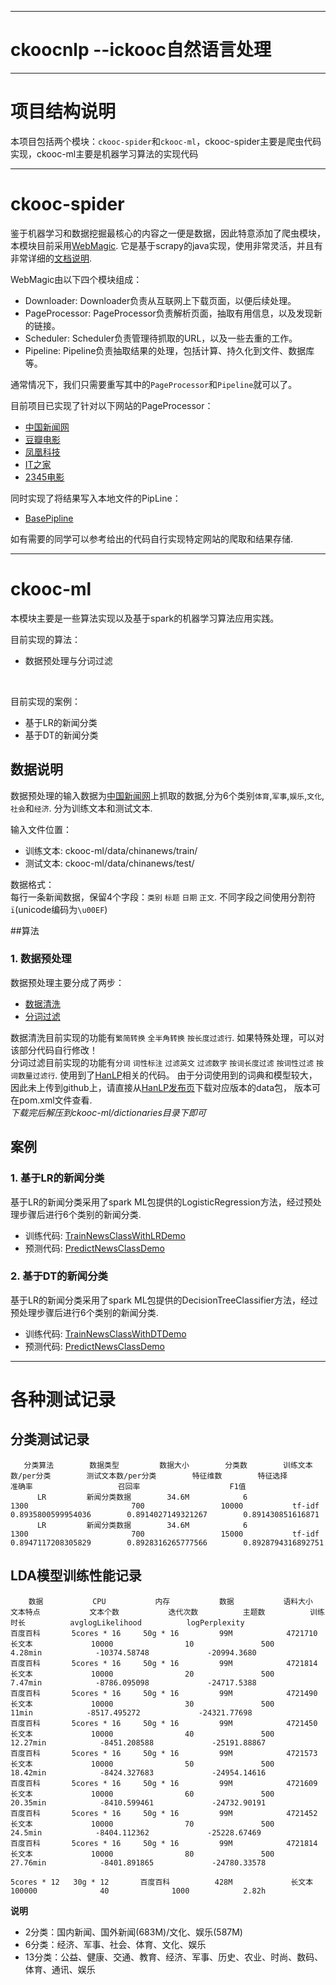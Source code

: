 ***********************************************************************
# ckoocnlp --ickooc自然语言处理


***********************************************************************
# 项目结构说明
本项目包括两个模块：`ckooc-spider`和`ckooc-ml`，ckooc-spider主要是爬虫代码实现，ckooc-ml主要是机器学习算法的实现代码

---
# ckooc-spider
鉴于机器学习和数据挖掘最核心的内容之一便是数据，因此特意添加了爬虫模块，本模块目前采用[WebMagic](https://github.com/code4craft/webmagic). 它是基于scrapy的java实现，使用非常灵活，并且有非常详细的[文档说明](http://webmagic.io/docs/zh/).

WebMagic由以下四个模块组成：<br>
>
* Downloader: Downloader负责从互联网上下载页面，以便后续处理。
* PageProcessor: PageProcessor负责解析页面，抽取有用信息，以及发现新的链接。
* Scheduler: Scheduler负责管理待抓取的URL，以及一些去重的工作。
* Pipeline: Pipeline负责抽取结果的处理，包括计算、持久化到文件、数据库等。

通常情况下，我们只需要重写其中的`PageProcessor`和`Pipeline`就可以了。<br>

目前项目已实现了针对以下网站的PageProcessor：
>
* [中国新闻网](https://github.com/yhao2014/CkoocNLP/blob/master/ckooc-spider/src/main/java/webmagic/processors/ChinaNewsProcessor.java)
* [豆瓣电影](https://github.com/yhao2014/CkoocNLP/blob/master/ckooc-spider/src/main/java/webmagic/processors/DoubanMovieProcessor.java)
* [凤凰科技](https://github.com/yhao2014/CkoocNLP/blob/master/ckooc-spider/src/main/java/webmagic/processors/FHInternetProcessor.java)
* [IT之家](https://github.com/yhao2014/CkoocNLP/blob/master/ckooc-spider/src/main/java/webmagic/processors/ITHomeProcessor.java)
* [2345电影](https://github.com/yhao2014/CkoocNLP/blob/master/ckooc-spider/src/main/java/webmagic/processors/Movie2345Processor.java)

同时实现了将结果写入本地文件的PipLine：
>
* [BasePipline](https://github.com/yhao2014/CkoocNLP/blob/master/ckooc-spider/src/main/java/webmagic/piplines/BasePipline.java)

如有需要的同学可以参考给出的代码自行实现特定网站的爬取和结果存储.

---
# ckooc-ml
本模块主要是一些算法实现以及基于spark的机器学习算法应用实践。<br>

目前实现的算法：
>
* 数据预处理与分词过滤

<br>

目前实现的案例：
>
* 基于LR的新闻分类
* 基于DT的新闻分类


## 数据说明
数据预处理的输入数据为[中国新闻网](http://www.chinanews.com/)上抓取的数据,分为6个类别`体育`,`军事`,`娱乐`,`文化`,`社会`和`经济`. 分为训练文本和测试文本.

输入文件位置：
* 训练文本: ckooc-ml/data/chinanews/train/
* 测试文本: ckooc-ml/data/chinanews/test/

数据格式：<br>
每行一条新闻数据，保留4个字段：`类别` `标题` `日期` `正文`. 不同字段之间使用分割符`ï`(unicode编码为`\u00EF`)

##算法

### 1. 数据预处理
数据预处理主要分成了两步：
>
* [数据清洗](https://github.com/yhao2014/CkoocNLP/blob/master/ckooc-ml/src/main/scala/algorithms/nlp/clean/Cleaner.scala)
* [分词过滤](https://github.com/yhao2014/CkoocNLP/blob/master/ckooc-ml/src/main/scala/algorithms/nlp/segment/Segmenter.scala)

数据清洗目前实现的功能有`繁简转换` `全半角转换` `按长度过滤行`. 如果特殊处理，可以对该部分代码自行修改！<br>
分词过滤目前实现的功能有`分词` `词性标注` `过滤英文` `过滤数字` `按词长度过滤` `按词性过滤` `按词数量过滤行`. 使用到了[HanLP](https://github.com/hankcs/HanLP)相关的代码。
由于分词使用到的词典和模型较大，因此未上传到github上，请直接从[HanLP发布页](https://github.com/hankcs/HanLP/releases)下载对应版本的data包，
版本可在pom.xml文件查看.<br>
*下载完后解压到ckooc-ml/dictionaries目录下即可*


## 案例

### 1. 基于LR的新闻分类
基于LR的新闻分类采用了spark ML包提供的LogisticRegression方法，经过预处理步骤后进行6个类别的新闻分类.
>
* 训练代码: [TrainNewsClassWithLRDemo](https://github.com/yhao2014/CkoocNLP/blob/master/ckooc-ml/src/main/scala/applications/ml/TrainNewsClassWithLRDemo.scala)
* 预测代码: [PredictNewsClassDemo](https://github.com/yhao2014/CkoocNLP/blob/master/ckooc-ml/src/main/scala/applications/ml/PredictNewsClassDemo.scala)

### 2. 基于DT的新闻分类
基于LR的新闻分类采用了spark ML包提供的DecisionTreeClassifier方法，经过预处理步骤后进行6个类别的新闻分类.
>
* 训练代码: [TrainNewsClassWithDTDemo](https://github.com/yhao2014/CkoocNLP/blob/master/ckooc-ml/src/main/scala/applications/ml/TrainNewsClassWithDTDemo.scala)
* 预测代码: [PredictNewsClassDemo](https://github.com/yhao2014/CkoocNLP/blob/master/ckooc-ml/src/main/scala/applications/ml/PredictNewsClassDemo.scala)



---
# 各种测试记录
## 分类测试记录
       分类算法        数据类型         数据大小        分类数        训练文本数/per分类        测试文本数/per分类        特征维数        特征选择               准确率                   召回率                    F1值                  
          LR         新闻分类数据        34.6M            6                1300                       700                 10000           tf-idf        0.8935800599954036        0.8914027149321267        0.891430851616871 
          LR         新闻分类数据        34.6M            6                1300                       700                 15000           tf-idf        0.8947117208305829        0.8928316265777566        0.8928794316892751 


## LDA模型训练性能记录

        数据           CPU           内存           数据           语料大小           文本特点           文本个数           迭代次数          主题数          训练时长          avglogLikelihood          logPerplexity
    百度百科       5cores * 16     50g * 16         99M            4721710             长文本             10000                10               500            4.28min            -10374.58748             -20994.3680
    百度百科       5cores * 16     50g * 16         99M            4721814             长文本             10000                20               500            7.47min            -8786.095098             -24717.5388
    百度百科       5cores * 16     50g * 16         99M            4721490             长文本             10000                30               500              11min            -8517.495272             -24321.77698
    百度百科       5cores * 16     50g * 16         99M            4721450             长文本             10000                40               500           12.27min            -8451.208588             -25191.88867
    百度百科       5cores * 16     50g * 16         99M            4721573             长文本             10000                50               500           18.42min            -8424.327683             -24954.14616
    百度百科       5cores * 16     50g * 16         99M            4721609             长文本             10000                60               500           20.35min            -8410.599461             -24732.90191
    百度百科       5cores * 16     50g * 16         99M            4721452             长文本             10000                70               500            24.5min            -8404.112362             -25228.67469
    百度百科       5cores * 16     50g * 16         99M            4721814             长文本             10000                80               500           27.76min            -8401.891865             -24780.33578

    5cores * 12   30g * 12       百度百科          428M             长文本            100000              40              1000            2.82h



**说明**
>
* 2分类：国内新闻、国外新闻(683M)/文化、娱乐(587M)
* 6分类：经济、军事、社会、体育、文化、娱乐
* 13分类：公益、健康、交通、教育、经济、军事、历史、农业、时尚、数码、体育、通讯、娱乐